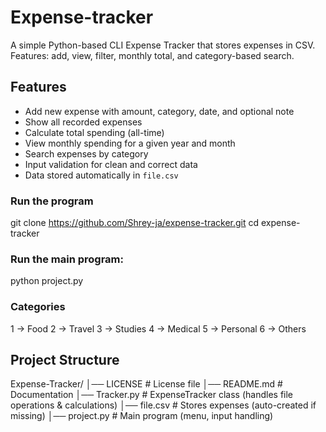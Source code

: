 # Expense-tracker
A simple Python-based CLI Expense Tracker that stores expenses in CSV. Features: add, view, filter, monthly total, and category-based search.
##  Features
- Add new expense with amount, category, date, and optional note  
- Show all recorded expenses  
- Calculate total spending (all-time)  
- View monthly spending for a given year and month  
- Search expenses by category  
- Input validation for clean and correct data  
- Data stored automatically in `file.csv`
### Run the program  
git clone https://github.com/Shrey-ja/expense-tracker.git
cd expense-tracker
### Run the main program:
python project.py
### Categories
1 → Food
2 → Travel
3 → Studies
4 → Medical
5 → Personal
6 → Others
## Project Structure
Expense-Tracker/
│── LICENSE        # License file
│── README.md      # Documentation
│── Tracker.py     # ExpenseTracker class (handles file operations & calculations)
│── file.csv       # Stores expenses (auto-created if missing)
│── project.py     # Main program (menu, input handling)
